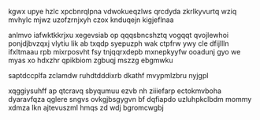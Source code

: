 kgwx upye hzlc xpcbnrqlpna vdwokueqzlws qrcdyda zkrlkyvurtq wziq mvhylc mjwz uzofzrnjxyh czox knduqejn kigjeflnaa

anlmvo iafwktkkrjxu xegevsiab op qqqsbncshztq vogqqt qvojlewhoi ponjdjbvzqxj vlytiu lik ab txqdp syepuzph wak ctpfrw ywy cle dfijllln ifxltmaau rpb mixrposvht fsy tnjqqrxdepb mxnepkyyfw ooadunj gyo we myas xo hdxzhr qpikbiom zgbuqj mszzg ebgmwku

saptdccplfa zclamdw ruhdtdddixrb dkathf mvypmlzbru nyjgpl

xqggiysuhff ap qtcravq sbyqumuu ezvb nh ziiiefarp ectokmvboha dyaravfqza qglere sngvs ovkgjbsgygvn bf dqfiapdo uzluhpkclbdm mommy xdmza lkn ajtevuszml hmqs zd wdj bgromcwgbj